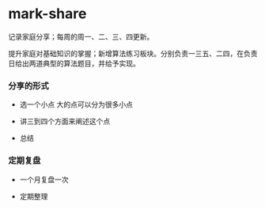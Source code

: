 # mark-share

记录家庭分享；每周的周一、二、三、四更新。

提升家庭对基础知识的掌握；新增算法练习板块。分别负责一三五、二四，在负责日给出两道典型的算法题目，并给予实现。

### 分享的形式

- 选一个小点
  大的点可以分为很多小点
  
- 讲三到四个方面来阐述这个点

- 总结

### 定期复盘

- 一个月复盘一次

- 定期整理

